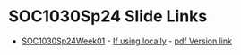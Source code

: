 # SOC1030Sp24 Slide Links

- [SOC1030Sp24Week01](https://ldsands.github.io/SOC1030Sp24DiscussionSlides/MainSlides/Week01/SOC1030Sp24Week01.html) - [If using locally](SOC1030Sp24DiscussionSlides/MainSlides/Week01/SOC1030Sp24Week01.html) - [pdf Version link](https://ldsands.github.io/SOC1030Sp24DiscussionSlides/MainSlides/Week01//SOC1030Sp24Week01.html?print-pdf)
